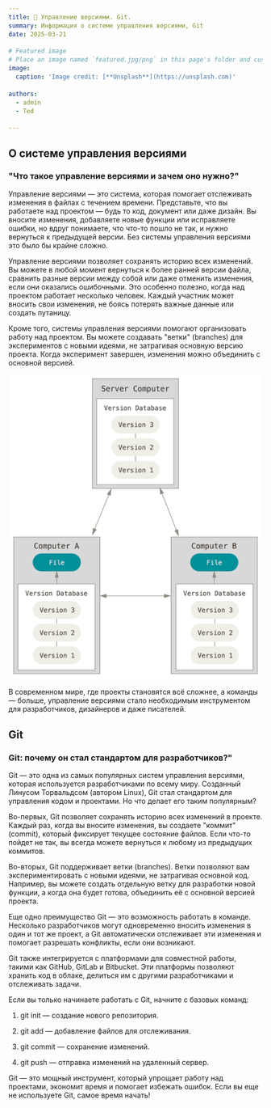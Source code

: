 ```yaml
---
title: 🎉 Управление версиями. Git.
summary: Информация о системе управления версиями, Git
date: 2025-03-21

# Featured image
# Place an image named `featured.jpg/png` in this page's folder and customize its options here.
image:
  caption: 'Image credit: [**Unsplash**](https://unsplash.com)'

authors:
  - admin
  - Ted

---
```


## О системе управления версиями

### "Что такое управление версиями и зачем оно нужно?"

Управление версиями — это система, которая помогает отслеживать изменения в файлах с течением времени.
Представьте, что вы работаете над проектом — будь то код, документ или даже дизайн.
Вы вносите изменения, добавляете новые функции или исправляете ошибки, но вдруг понимаете, что что-то пошло не так,
и нужно вернуться к предыдущей версии. Без системы управления версиями это было бы крайне сложно.

Управление версиями позволяет сохранять историю всех изменений. Вы можете в любой момент вернуться к более ранней версии файла,
сравнить разные версии между собой или даже отменить изменения, если они оказались ошибочными.
Это особенно полезно, когда над проектом работает несколько человек. Каждый участник может вносить свои изменения,
не боясь потерять важные данные или создать путаницу.

Кроме того, системы управления версиями помогают организовать работу над проектом.
Вы можете создавать "ветки" (branches) для экспериментов с новыми идеями, не затрагивая основную версию проекта.
Когда эксперимент завершен, изменения можно объединить с основной версией.

![](github_03.png)

В современном мире, где проекты становятся всё сложнее, а команды — больше, управление версиями стало необходимым инструментом
для разработчиков, дизайнеров и даже писателей.

## Git

### Git: почему он стал стандартом для разработчиков?"


Git — это одна из самых популярных систем управления версиями, которая используется разработчиками по всему миру.
Созданный Линусом Торвальдсом (автором Linux), Git стал стандартом для управления кодом и проектами.
Но что делает его таким популярным?

Во-первых, Git позволяет сохранять историю всех изменений в проекте. Каждый раз, когда вы вносите изменения,
вы создаете "коммит" (commit), который фиксирует текущее состояние файлов. Если что-то пойдет не так,
вы всегда можете вернуться к любому из предыдущих коммитов.

Во-вторых, Git поддерживает ветки (branches). Ветки позволяют вам экспериментировать с новыми идеями, не затрагивая основной код.
Например, вы можете создать отдельную ветку для разработки новой функции, а когда она будет готова,
объединить её с основной версией проекта.

Еще одно преимущество Git — это возможность работать в команде. Несколько разработчиков могут одновременно вносить изменения в один
и тот же проект, а Git автоматически отслеживает эти изменения и помогает разрешать конфликты, если они возникают.

Git также интегрируется с платформами для совместной работы, такими как GitHub, GitLab и Bitbucket.
Эти платформы позволяют хранить код в облаке, делиться им с другими разработчиками и отслеживать задачи.

Если вы только начинаете работать с Git, начните с базовых команд:

1. git init — создание нового репозитория.

2. git add — добавление файлов для отслеживания.

3. git commit — сохранение изменений.

4. git push — отправка изменений на удаленный сервер.

Git — это мощный инструмент, который упрощает работу над проектами, экономит время и помогает избежать ошибок.
Если вы еще не используете Git, самое время начать!
